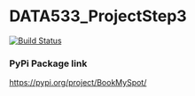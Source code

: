 # DATA533_ProjectStep3

[![Build Status](https://app.travis-ci.com/vkyal/DATA581_ProjectStep3.svg?branch=main)](https://app.travis-ci.com/vkyal/DATA581_ProjectStep3)


### PyPi Package link
https://pypi.org/project/BookMySpot/
